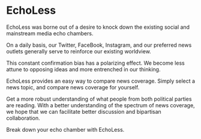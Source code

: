 # EchoLess
EchoLess was borne out of a desire to knock down the existing social and mainstream media echo chambers.

On a daily basis, our Twitter, FaceBook, Instagram, and our preferred news outlets generally serve to reinforce our existing worldview.

This constant confirmation bias has a polarizing effect. We become less attune to opposing ideas and more entrenched in our thinking.

EchoLess provides an easy way to compare news coverage. Simply select a news topic, and compare news coverage for yourself.

Get a more robust understanding of what people from both political parties are reading. With a better understanding of the spectrum of
news coverage, we hope that we can facilitate better discussion and bipartisan collaboration.

Break down your echo chamber with EchoLess.